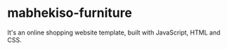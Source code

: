 # mabhekiso-furniture
It's an online shopping website template, built with JavaScript, HTML and CSS. 
